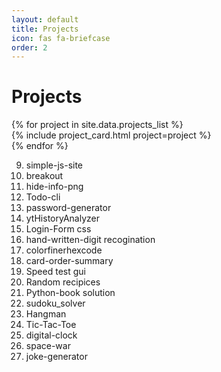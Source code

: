 ```yaml
---
layout: default
title: Projects
icon: fas fa-briefcase
order: 2
---
```


# Projects

<div class="container-fluid px-0">
    <div class="row row-cols-1 row-cols-md-2 row-cols-xl-2 g-4 mb-4">
        {% for project in site.data.projects_list %}
            <div class="col">
                {% include project_card.html
                    project=project
                %}
            </div>
        {% endfor %}
    </div>
</div>

9. simple-js-site <html css js>
13. breakout <zig sdl>
14. hide-info-png
15. Todo-cli
16. password-generator
17. ytHistoryAnalyzer 
18. Login-Form css
19. hand-written-digit recogination
20. colorfinerhexcode
21. card-order-summary 
22. Speed test gui
23. Random recipices
24. Python-book solution 
25. sudoku_solver
26. Hangman 
27. Tic-Tac-Toe
28. digital-clock
29. space-war
30. joke-generator